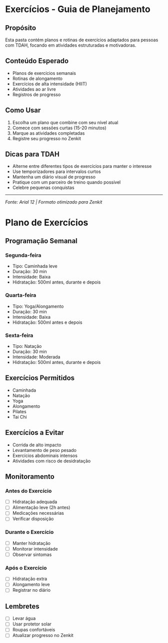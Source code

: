 # Exercícios - Guia de Planejamento

## Propósito
Esta pasta contém planos e rotinas de exercícios adaptados para pessoas com TDAH, focando em atividades estruturadas e motivadoras.

## Conteúdo Esperado
- Planos de exercícios semanais
- Rotinas de alongamento
- Exercícios de alta intensidade (HIIT)
- Atividades ao ar livre
- Registros de progresso

## Como Usar
1. Escolha um plano que combine com seu nível atual
2. Comece com sessões curtas (15-20 minutos)
3. Marque as atividades completadas
4. Registre seu progresso no Zenkit

## Dicas para TDAH
- Alterne entre diferentes tipos de exercícios para manter o interesse
- Use temporizadores para intervalos curtos
- Mantenha um diário visual de progresso
- Pratique com um parceiro de treino quando possível
- Celebre pequenas conquistas

---
*Fonte: Arial 12 | Formato otimizado para Zenkit*

# Plano de Exercícios

## Programação Semanal
### Segunda-feira
- Tipo: Caminhada leve
- Duração: 30 min
- Intensidade: Baixa
- Hidratação: 500ml antes, durante e depois

### Quarta-feira
- Tipo: Yoga/Alongamento
- Duração: 30 min
- Intensidade: Baixa
- Hidratação: 500ml antes e depois

### Sexta-feira
- Tipo: Natação
- Duração: 30 min
- Intensidade: Moderada
- Hidratação: 500ml antes, durante e depois

## Exercícios Permitidos
- Caminhada
- Natação
- Yoga
- Alongamento
- Pilates
- Tai Chi

## Exercícios a Evitar
- Corrida de alto impacto
- Levantamento de peso pesado
- Exercícios abdominais intensos
- Atividades com risco de desidratação

## Monitoramento
### Antes do Exercício
- [ ] Hidratação adequada
- [ ] Alimentação leve (2h antes)
- [ ] Medicações necessárias
- [ ] Verificar disposição

### Durante o Exercício
- [ ] Manter hidratação
- [ ] Monitorar intensidade
- [ ] Observar sintomas

### Após o Exercício
- [ ] Hidratação extra
- [ ] Alongamento leve
- [ ] Registrar no diário

## Lembretes
- [ ] Levar água
- [ ] Usar protetor solar
- [ ] Roupas confortáveis
- [ ] Atualizar progresso no Zenkit
